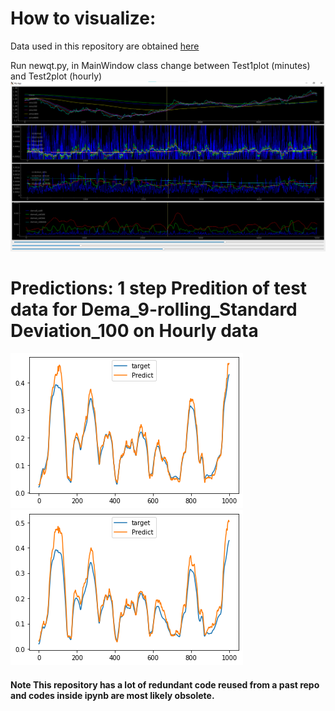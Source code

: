 # How to visualize:
Data used in this repository are obtained [here](http://www.histdata.com/download-free-forex-data/?/ascii/1-minute-bar-quotes)

Run newqt.py, in MainWindow class change between Test1plot (minutes) and Test2plot (hourly)
![Screenshot](./Images/qtHourly.png)

# Predictions: 1 step Predition of test data for Dema_9-rolling_Standard Deviation_100 on Hourly data
![MSE Loss](./Images/MSELoss.png)
![BCE Loss](./Images/BCELoss.png)

#### Note This repository has a lot of redundant code reused from a past repo and codes inside ipynb are most likely obsolete.

